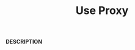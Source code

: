 ﻿---
category: 3xx
code: 305
cover: https://firebasestorage.googleapis.com/v0/b/capy-http.appspot.com/o/Capy305.webp?alt=media
coverAlt: Use Proxy
description: Use Proxy
pubDate: 2014-06-01
tags:
- 3xx
title: Use Proxy
---

__DESCRIPTION__